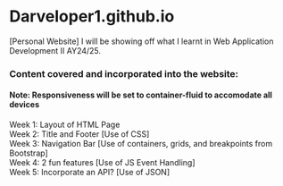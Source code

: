 # Darveloper1.github.io

[Personal Website] I will be showing off what I learnt in Web Application Development II AY24/25.

### Content covered and incorporated into the website:
#### Note: Responsiveness will be set to container-fluid to accomodate all devices
Week 1: Layout of HTML Page <br>
Week 2: Title and Footer [Use of CSS] <br>
Week 3: Navigation Bar [Use of containers, grids, and breakpoints from Bootstrap] <br>
Week 4: 2 fun features [Use of JS Event Handling] <br>
Week 5: Incorporate an  API? [Use of JSON] <br>